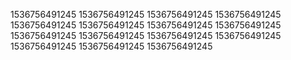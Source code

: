 1536756491245
1536756491245
1536756491245
1536756491245
1536756491245
1536756491245
1536756491245
1536756491245
1536756491245
1536756491245
1536756491245
1536756491245
1536756491245
1536756491245
1536756491245